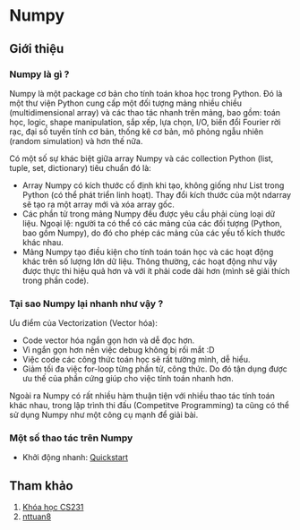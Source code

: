 # Numpy

## Giới thiệu

### Numpy là gì ?

Numpy là một package cơ bản cho tính toán khoa học trong Python. Đó là một thư viện Python cung cấp một đối tượng mảng nhiều chiều (multidimensional array) và các thao tác nhanh trên mảng, bao gồm: toán học, logic, shape manipulation, sắp xếp, lựa chọn, I/O, biến đổi Fourier rời rạc, đại số tuyến tính cơ bản, thống kê cơ bản, mô phỏng ngẫu nhiên (random simulation) và hơn thế nữa.

Có một số sự khác biệt giữa array Numpy và các collection Python (list, tuple, set, dictionary) tiêu chuẩn đó là:
* Array Numpy có kích thước cố định khi tạo, không giống như List trong Python (có thể phát triển linh hoạt). Thay đổi kích thước của một ndarray sẽ tạo ra một array mới và xóa array gốc.
* Các phần tử trong mảng Numpy đều được yêu cầu phải cùng loại dữ liệu. Ngoại lệ: người ta có thể có các mảng của các đối tượng (Python, bao gồm Numpy), do đó cho phép các mảng của các yếu tố kích thước khác nhau.
* Mảng Numpy tạo điều kiện cho tính toán toán học và các hoạt động khác trên số lượng lớn dữ liệu. Thông thường, các hoạt động như vậy được thực thi hiệu quả hơn và với ít phải code dài hơn (mình sẽ giải thích trong phần code).

### Tại sao Numpy lại nhanh như vậy ?

Ưu điểm của Vectorization (Vector hóa):

* Code vector hóa ngắn gọn hơn và dễ đọc hơn.
* Vì ngắn gọn hơn nên việc debug không bị rối mắt :D
* Việc code các công thức toán học sẽ rất tường mình, dễ hiểu.
* Giảm tối đa việc for-loop từng phần tử, công thức. Do đó tận dụng được ưu thế của phần cứng giúp cho việc tính toán nhanh hơn.

Ngoài ra Numpy có rất nhiều hàm thuận tiện với nhiều thao tác tính toán khác nhau, trong lập trình thi đấu (Competitve Programming) ta cũng có thể sử dụng Numpy như một công cụ mạnh để giải bài.

### Một số thao tác trên Numpy

* Khởi động nhanh: [Quickstart](https://github.com/hieptran1812/AI-for-ITPTIT/blob/master/Python%20for%20Data%20Science/Numpy/Quickstart%20Numpy.ipynb)

## Tham khảo

1. [Khóa học CS231](https://cs231n.github.io/python-numpy-tutorial/#numpy)
2. [nttuan8](https://nttuan8.com/)
